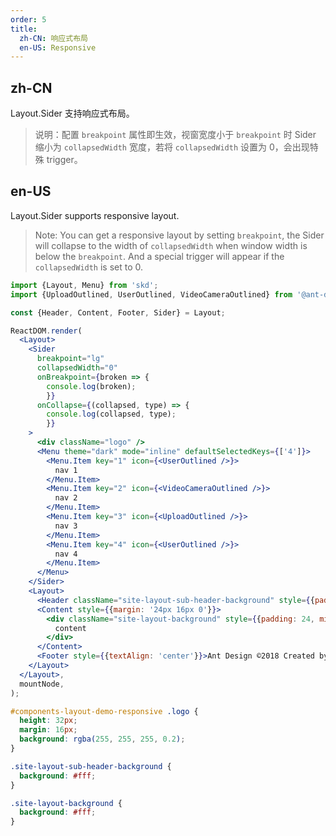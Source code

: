 ```yaml
---
order: 5
title:
  zh-CN: 响应式布局
  en-US: Responsive
---
```


## zh-CN

Layout.Sider 支持响应式布局。

> 说明：配置 `breakpoint` 属性即生效，视窗宽度小于 `breakpoint` 时 Sider 缩小为 `collapsedWidth` 宽度，若将 `collapsedWidth` 设置为 0，会出现特殊 trigger。

## en-US

Layout.Sider supports responsive layout.

> Note: You can get a responsive layout by setting `breakpoint`, the Sider will collapse to the width of `collapsedWidth` when window width is below the `breakpoint`. And a special trigger will appear if the `collapsedWidth` is set to 0.

```jsx
import {Layout, Menu} from 'skd';
import {UploadOutlined, UserOutlined, VideoCameraOutlined} from '@ant-design/icons';

const {Header, Content, Footer, Sider} = Layout;

ReactDOM.render(
  <Layout>
    <Sider
      breakpoint="lg"
      collapsedWidth="0"
      onBreakpoint={broken => {
        console.log(broken);
        }}
      onCollapse={(collapsed, type) => {
        console.log(collapsed, type);
        }}
    >
      <div className="logo" />
      <Menu theme="dark" mode="inline" defaultSelectedKeys={['4']}>
        <Menu.Item key="1" icon={<UserOutlined />}>
          nav 1
        </Menu.Item>
        <Menu.Item key="2" icon={<VideoCameraOutlined />}>
          nav 2
        </Menu.Item>
        <Menu.Item key="3" icon={<UploadOutlined />}>
          nav 3
        </Menu.Item>
        <Menu.Item key="4" icon={<UserOutlined />}>
          nav 4
        </Menu.Item>
      </Menu>
    </Sider>
    <Layout>
      <Header className="site-layout-sub-header-background" style={{padding: 0}} />
      <Content style={{margin: '24px 16px 0'}}>
        <div className="site-layout-background" style={{padding: 24, minHeight: 360}}>
          content
        </div>
      </Content>
      <Footer style={{textAlign: 'center'}}>Ant Design ©2018 Created by Ant UED</Footer>
    </Layout>
  </Layout>,
  mountNode,
);
```

```css
#components-layout-demo-responsive .logo {
  height: 32px;
  margin: 16px;
  background: rgba(255, 255, 255, 0.2);
}

.site-layout-sub-header-background {
  background: #fff;
}

.site-layout-background {
  background: #fff;
}
```

<style>
  [data-theme="dark"] .site-layout-sub-header-background {
    background: #141414;
 }
</style>
